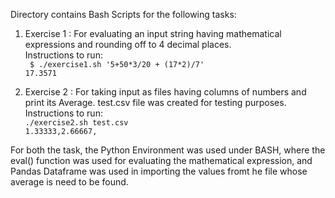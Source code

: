 Directory contains Bash Scripts for the following tasks:
1. Exercise 1 : For evaluating an input string having mathematical expressions and rounding off to 4 decimal places.  
    Instructions to run:  
       ` $ ./exercise1.sh '5+50*3/20 + (17*2)/7'`  
         `17.3571`

2. Exercise 2 : For taking input as files having columns of numbers and print its Average. test.csv file was created for testing purposes.  
   Instructions to run:  
           `./exercise2.sh test.csv`  
            `1.33333,2.66667,`  


For both the task, the Python Environment was used under BASH, where the eval() function was used for evaluating the mathematical expression,
and Pandas Dataframe was used in importing the values fromt he file whose average is need to be found.
